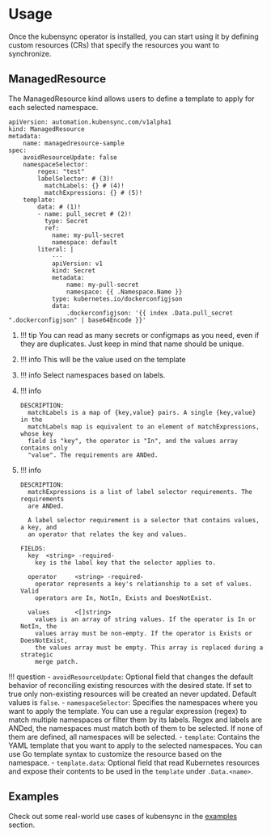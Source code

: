 # Usage

Once the kubensync operator is installed, you can start using it by defining custom resources (CRs) that specify the resources you want to synchronize.

## ManagedResource

The ManagedResource kind allows users to define a template to apply for each selected namespace.

``` { .yaml }
apiVersion: automation.kubensync.com/v1alpha1
kind: ManagedResource
metadata:
    name: managedresource-sample
spec:
    avoidResourceUpdate: false
    namespaceSelector:
        regex: "test"
        labelSelector: # (3)!
          matchLabels: {} # (4)!
          matchExpressions: {} # (5)!
    template:
        data: # (1)!
        - name: pull_secret # (2)!
          type: Secret
          ref:
            name: my-pull-secret
            namespace: default
        literal: |
            ---
            apiVersion: v1
            kind: Secret
            metadata:
                name: my-pull-secret
                namespace: {{ .Namespace.Name }}
            type: kubernetes.io/dockerconfigjson
            data:
                .dockerconfigjson: '{{ index .Data.pull_secret ".dockerconfigjson" | base64Encode }}'
```

1. !!! tip
    You can read as many secrets or configmaps as you need, even if they are duplicates. Just keep in mind that name should be unique.

2. !!! info
    This will be the value used on the template

3. !!! info
   Select namespaces based on labels.

4. !!! info

    ``` text
    DESCRIPTION:
      matchLabels is a map of {key,value} pairs. A single {key,value} in the
      matchLabels map is equivalent to an element of matchExpressions, whose key
      field is "key", the operator is "In", and the values array contains only
      "value". The requirements are ANDed.
    ```

5. !!! info

    ``` text
    DESCRIPTION:
      matchExpressions is a list of label selector requirements. The requirements
      are ANDed.

      A label selector requirement is a selector that contains values, a key, and
      an operator that relates the key and values.

    FIELDS:
      key  <string> -required-
        key is the label key that the selector applies to.

      operator     <string> -required-
        operator represents a key's relationship to a set of values. Valid
        operators are In, NotIn, Exists and DoesNotExist.

      values       <[]string>
        values is an array of string values. If the operator is In or NotIn, the
        values array must be non-empty. If the operator is Exists or DoesNotExist,
        the values array must be empty. This array is replaced during a strategic
        merge patch.
    ```

!!! question
    - `avoidResourceUpdate`: Optional field that changes the default behavior of reconciling existing resources with the desired state. If set to true only non-existing resources will be created an never updated. Default values is `false`.
    - `namespaceSelector`: Specifies the namespaces where you want to apply the template. You can use a regular expression (regex) to match multiple namespaces or filter them by its labels. Regex and labels are ANDed, the namespaces must match both of them to be selected. If none of them are defined, all namespaces will be selected.
    - `template`: Contains the YAML template that you want to apply to the selected namespaces. You can use Go template syntax to customize the resource based on the namespace.
    - `template.data`: Optional field that read Kubernetes resources and expose their contents to be used in the `template` under `.Data.<name>`.

## Examples

Check out some real-world use cases of kubensync in the [examples](../examples/index.md) section.

